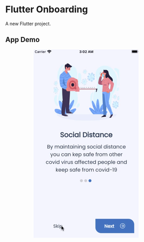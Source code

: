 # Flutter Onboarding

A new Flutter project.

## App Demo

<p align="center"><img src="screenshots/demo.gif"></p>
